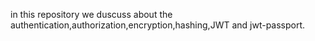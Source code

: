 in this repository we duscuss about the authentication,authorization,encryption,hashing,JWT and jwt-passport.